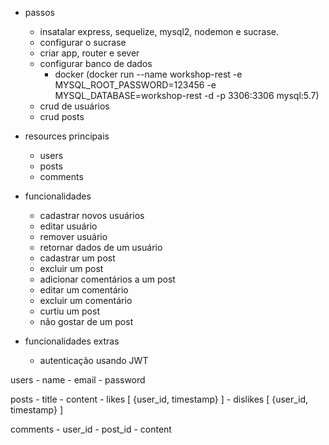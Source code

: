 - passos
    - insatalar express, sequelize, mysql2, nodemon e sucrase.
    - configurar o sucrase
    - criar app, router e sever
    - configurar banco de dados
        - docker (docker run --name workshop-rest -e MYSQL_ROOT_PASSWORD=123456 -e MYSQL_DATABASE=workshop-rest -d -p 3306:3306 mysql:5.7)
    - crud de usuários
    - crud posts

- resources principais
    - users
    - posts
    - comments

- funcionalidades
    - cadastrar novos usuários
    - editar usuário
    - remover usuário
    - retornar dados de um usuário
    - cadastrar um post
    - excluir um post
    - adicionar comentários a um post
    - editar um comentário
    - excluir um comentário
    - curtiu um post
    - não gostar de um post

- funcionalidades extras
    - autenticação usando JWT

users
    - name
    - email
    - password

posts
    - title
    - content
    - likes [ {user_id, timestamp} ]
    - dislikes [ {user_id, timestamp} ]

comments
    - user_id
    - post_id
    - content